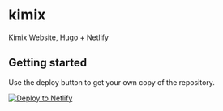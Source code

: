 # kimix

Kimix Website,  Hugo + Netlify


## Getting started

Use the deploy button to get your own copy of the repository.

[![Deploy to Netlify](https://www.netlify.com/img/deploy/button.svg)](https://app.netlify.com/start/deploy?repository=https://github.com/ohbonsai/kimix&stack=cms)